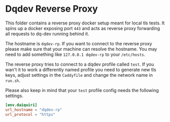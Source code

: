 # Dqdev Reverse Proxy

This folder contains a reverse proxy docker setup meant for local tls tests. It spins up a docker exposing port `443` and acts as reverse proxy forwarding all requests to dq-dev running behind it.

The hostname is `dqdev-rp`. If you want to connect to the reverse proxy please make sure that your machine can resolve the hostname. You may need to add something like `127.0.0.1 dqdev-rp` to your `/etc/hosts`.

The reverse proxy tries to connect to a dqdev profile called `test`. If you wan't it to work a differently named profile you need to generate new tls keys, adjust settings in the `Caddyfile` and change the network name in `run.sh`.

Please also keep in mind that your `test` profile config needs the following settings.

```toml
[env.daiquiri]
url_hostname = "dqdev-rp"
url_protocol = "https"
```
